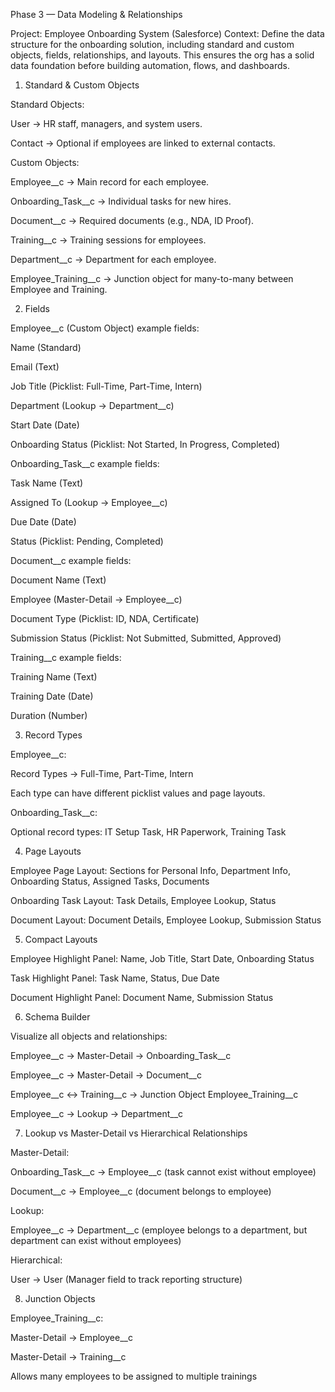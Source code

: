 Phase 3 — Data Modeling & Relationships

Project: Employee Onboarding System (Salesforce)
Context: Define the data structure for the onboarding solution, including standard and custom objects, fields, relationships, and layouts. This ensures the org has a solid data foundation before building automation, flows, and dashboards.

1. Standard & Custom Objects

Standard Objects:

User → HR staff, managers, and system users.

Contact → Optional if employees are linked to external contacts.

Custom Objects:

Employee__c → Main record for each employee.

Onboarding_Task__c → Individual tasks for new hires.

Document__c → Required documents (e.g., NDA, ID Proof).

Training__c → Training sessions for employees.

Department__c → Department for each employee.

Employee_Training__c → Junction object for many-to-many between Employee and Training.

2. Fields

Employee__c (Custom Object) example fields:

Name (Standard)

Email (Text)

Job Title (Picklist: Full-Time, Part-Time, Intern)

Department (Lookup → Department__c)

Start Date (Date)

Onboarding Status (Picklist: Not Started, In Progress, Completed)

Onboarding_Task__c example fields:

Task Name (Text)

Assigned To (Lookup → Employee__c)

Due Date (Date)

Status (Picklist: Pending, Completed)

Document__c example fields:

Document Name (Text)

Employee (Master-Detail → Employee__c)

Document Type (Picklist: ID, NDA, Certificate)

Submission Status (Picklist: Not Submitted, Submitted, Approved)

Training__c example fields:

Training Name (Text)

Training Date (Date)

Duration (Number)

3. Record Types

Employee__c:

Record Types → Full-Time, Part-Time, Intern

Each type can have different picklist values and page layouts.

Onboarding_Task__c:

Optional record types: IT Setup Task, HR Paperwork, Training Task

4. Page Layouts

Employee Page Layout: Sections for Personal Info, Department Info, Onboarding Status, Assigned Tasks, Documents

Onboarding Task Layout: Task Details, Employee Lookup, Status

Document Layout: Document Details, Employee Lookup, Submission Status

5. Compact Layouts

Employee Highlight Panel: Name, Job Title, Start Date, Onboarding Status

Task Highlight Panel: Task Name, Status, Due Date

Document Highlight Panel: Document Name, Submission Status

6. Schema Builder

Visualize all objects and relationships:

Employee__c → Master-Detail → Onboarding_Task__c

Employee__c → Master-Detail → Document__c

Employee__c ↔ Training__c → Junction Object Employee_Training__c

Employee__c → Lookup → Department__c

7. Lookup vs Master-Detail vs Hierarchical Relationships

Master-Detail:

Onboarding_Task__c → Employee__c (task cannot exist without employee)

Document__c → Employee__c (document belongs to employee)

Lookup:

Employee__c → Department__c (employee belongs to a department, but department can exist without employees)

Hierarchical:

User → User (Manager field to track reporting structure)

8. Junction Objects

Employee_Training__c:

Master-Detail → Employee__c

Master-Detail → Training__c

Allows many employees to be assigned to multiple trainings